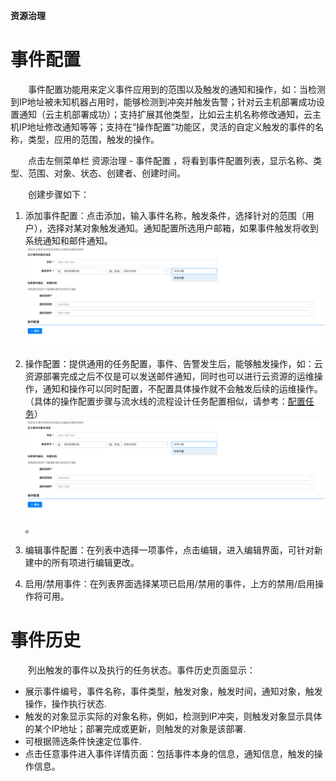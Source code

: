 **资源治理**

# 事件配置

　　事件配置功能用来定义事件应用到的范围以及触发的通知和操作，如：当检测到IP地址被未知机器占用时，能够检测到冲突并触发告警；针对云主机部署成功设置通知（云主机部署成功）；支持扩展其他类型，比如云主机名称修改通知，云主机IP地址修改通知等等；支持在“操作配置”功能区，灵活的自定义触发的事件的名称，类型，应用的范围，触发的操作。

　　点击左侧菜单栏 资源治理 - 事件配置 ，将看到事件配置列表，显示名称、类型、范围、对象、状态、创建者、创建时间。

　　创建步骤如下：
1.  添加事件配置：点击添加，输入事件名称，触发条件，选择针对的范围（用户），选择对某对象触发通知。通知配置所选用户邮箱，如果事件触发将收到系统通知和邮件通知。
![事件配置](../../picture/Admin/事件配置.png)

2. 操作配置：提供通用的任务配置，事件、告警发生后，能够触发操作，如：云资源部署完成之后不仅是可以发送邮件通知，同时也可以进行云资源的运维操作，通知和操作可以同时配置，不配置具体操作就不会触发后续的运维操作。（具体的操作配置步骤与流水线的流程设计任务配置相似，请参考：[配置任务](https://cloudchef.github.io/doc/AdminDoc/11作业管理/#配置任务)）
![事件配置](../../picture/Admin/事件配置.png)。

3.  编辑事件配置：在列表中选择一项事件，点击编辑，进入编辑界面，可针对新建中的所有项进行编辑更改。

4.  启用/禁用事件：在列表界面选择某项已启用/禁用的事件，上方的禁用/启用操作将可用。




# 事件历史
　　列出触发的事件以及执行的任务状态。事件历史页面显示：

+ 展示事件编号，事件名称，事件类型，触发对象，触发时间，通知对象，触发操作，操作执行状态.
+ 触发的对象显示实际的对象名称，例如，检测到IP冲突，则触发对象显示具体的某个IP地址；部署完成或更新，则触发的对象是该部署.
+ 可根据筛选条件快速定位事件.
+ 点击任意事件进入事件详情页面：包括事件本身的信息，通知信息，触发的操作信息。
